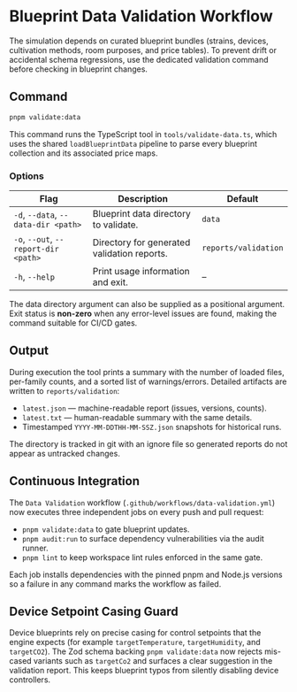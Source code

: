 # Blueprint Data Validation Workflow

The simulation depends on curated blueprint bundles (strains, devices,
cultivation methods, room purposes, and price tables). To prevent drift or
accidental schema regressions, use the dedicated validation command before
checking in blueprint changes.

## Command

```bash
pnpm validate:data
```

This command runs the TypeScript tool in `tools/validate-data.ts`, which uses
the shared `loadBlueprintData` pipeline to parse every blueprint collection and
its associated price maps.

### Options

| Flag                                 | Description                                 | Default              |
| ------------------------------------ | ------------------------------------------- | -------------------- |
| `-d`, `--data`, `--data-dir <path>`  | Blueprint data directory to validate.       | `data`               |
| `-o`, `--out`, `--report-dir <path>` | Directory for generated validation reports. | `reports/validation` |
| `-h`, `--help`                       | Print usage information and exit.           | –                    |

The data directory argument can also be supplied as a positional argument.
Exit status is **non-zero** when any error-level issues are found, making the
command suitable for CI/CD gates.

## Output

During execution the tool prints a summary with the number of loaded files,
per-family counts, and a sorted list of warnings/errors. Detailed artifacts are
written to `reports/validation`:

- `latest.json` — machine-readable report (issues, versions, counts).
- `latest.txt` — human-readable summary with the same details.
- Timestamped `YYYY-MM-DDTHH-MM-SSZ.json` snapshots for historical runs.

The directory is tracked in git with an ignore file so generated reports do not
appear as untracked changes.

## Continuous Integration

The `Data Validation` workflow (`.github/workflows/data-validation.yml`) now
executes three independent jobs on every push and pull request:

- `pnpm validate:data` to gate blueprint updates.
- `pnpm audit:run` to surface dependency vulnerabilities via the audit runner.
- `pnpm lint` to keep workspace lint rules enforced in the same gate.

Each job installs dependencies with the pinned pnpm and Node.js versions so a
failure in any command marks the workflow as failed.

## Device Setpoint Casing Guard

Device blueprints rely on precise casing for control setpoints that the engine
expects (for example `targetTemperature`, `targetHumidity`, and `targetCO2`).
The Zod schema backing `pnpm validate:data` now rejects mis-cased variants such
as `targetCo2` and surfaces a clear suggestion in the validation report. This
keeps blueprint typos from silently disabling device controllers.
